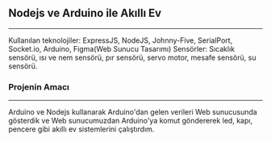 
<h2>Nodejs ve Arduino ile Akıllı Ev</h2>
<hr>
<p>Kullanılan teknolojiler: ExpressJS, NodeJS, Johnny-Five, SerialPort, Socket.io, Arduino, Figma(Web Sunucu Tasarımı) Sensörler: Sıcaklık sensörü, ısı ve nem sensörü, pır sensörü, servo motor, mesafe sensörü, su sensörü.</p>

<h3>Projenin Amacı</h3>
<hr>
<p>Arduino ve Nodejs kullanarak Arduino'dan gelen verileri Web sunucusunda gösterdik ve Web sunucumuzdan Arduino'ya komut göndererek led, kapı, pencere gibi akıllı ev sistemlerini çalıştırdım.</p>
